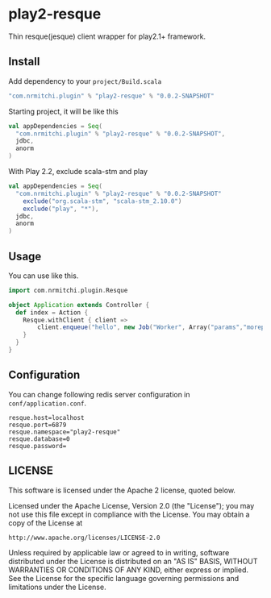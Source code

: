 # play2-resque

Thin resque(jesque) client wrapper for play2.1+ framework.

## Install

Add dependency to your `project/Build.scala`

```scala
"com.nrmitchi.plugin" % "play2-resque" % "0.0.2-SNAPSHOT"
```

Starting project, it will be like this

```scala
val appDependencies = Seq(
  "com.nrmitchi.plugin" % "play2-resque" % "0.0.2-SNAPSHOT",
  jdbc,
  anorm
)
```
 With Play 2.2, exclude scala-stm and play
```scala
val appDependencies = Seq(
  "com.nrmitchi.plugin" % "play2-resque" % "0.0.2-SNAPSHOT"
    exclude("org.scala-stm", "scala-stm_2.10.0")
    exclude("play", "*"),
  jdbc,
  anorm
)
```
## Usage

You can use like this.

```scala
import com.nrmitchi.plugin.Resque

object Application extends Controller {
  def index = Action {
    Resque.withClient { client =>
        client.enqueue("hello", new Job("Worker", Array("params","moreparams")))
    }
  }
}
```

## Configuration

You can change following redis server configuration in `conf/application.conf`.

```text
resque.host=localhost
resque.port=6879
resque.namespace="play2-resque"
resque.database=0
resque.password=
```

## LICENSE
This software is licensed under the Apache 2 license, quoted below.

Licensed under the Apache License, Version 2.0 (the "License"); you may not use this file except in compliance with the License. You may obtain a copy of the License at


    http://www.apache.org/licenses/LICENSE-2.0

Unless required by applicable law or agreed to in writing, software distributed under the License is distributed on an "AS IS" BASIS, WITHOUT WARRANTIES OR CONDITIONS OF ANY KIND, either express or implied. See the License for the specific language governing permissions and limitations under the License.
